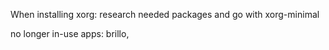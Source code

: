 When installing xorg: research needed packages and go with xorg-minimal

no longer in-use apps: brillo, 
